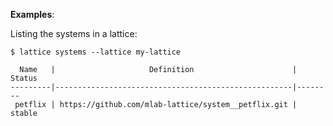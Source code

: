 **Examples**:

Listing the systems in a lattice:

```
$ lattice systems --lattice my-lattice

  Name   |                     Definition                      | Status
---------|-----------------------------------------------------|--------
 petflix | https://github.com/mlab-lattice/system__petflix.git | stable
```
